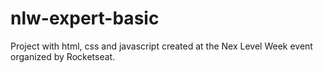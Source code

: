 # nlw-expert-basic
Project with html, css and javascript created at the Nex Level Week event organized by Rocketseat.
